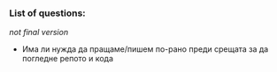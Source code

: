 ### List of questions:

*not final version*

* Има ли нужда да пращаме/пишем по-рано преди срещата за да погледне репото и кода

